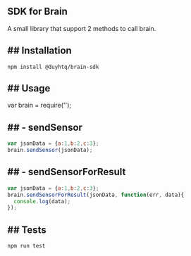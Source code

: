 ## SDK for Brain
A small library that support 2 methods to call brain.

## ## Installation
`npm install @duyhtq/brain-sdk`

## ## Usage
var brain = require('');

## ## - sendSensor
```javascript
var jsonData = {a:1,b:2,c:3};
brain.sendSensor(jsonData);
```

## ## - sendSensorForResult
```javascript
var jsonData = {a:1,b:2,c:3};
brain.sendSensorForResult(jsonData, function(err, data){
  console.log(data);
});
```

## ## Tests
`npm run test`

